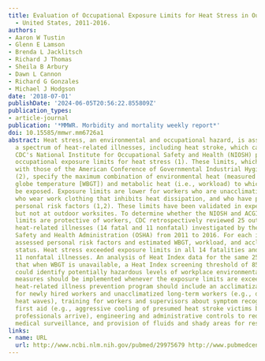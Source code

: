 ```yaml
---
title: Evaluation of Occupational Exposure Limits for Heat Stress in Outdoor Workers
  - United States, 2011-2016.
authors:
- Aaron W Tustin
- Glenn E Lamson
- Brenda L Jacklitsch
- Richard J Thomas
- Sheila B Arbury
- Dawn L Cannon
- Richard G Gonzales
- Michael J Hodgson
date: '2018-07-01'
publishDate: '2024-06-05T20:56:22.855809Z'
publication_types:
- article-journal
publication: '*MMWR. Morbidity and mortality weekly report*'
doi: 10.15585/mmwr.mm6726a1
abstract: Heat stress, an environmental and occupational hazard, is associated with
  a spectrum of heat-related illnesses, including heat stroke, which can lead to death.
  CDC's National Institute for Occupational Safety and Health (NIOSH) publishes recommended
  occupational exposure limits for heat stress (1). These limits, which are consistent
  with those of the American Conference of Governmental Industrial Hygienists (ACGIH)
  (2), specify the maximum combination of environmental heat (measured as wet bulb
  globe temperature [WBGT]) and metabolic heat (i.e., workload) to which workers should
  be exposed. Exposure limits are lower for workers who are unacclimatized to heat,
  who wear work clothing that inhibits heat dissipation, and who have predisposing
  personal risk factors (1,2). These limits have been validated in experimental settings
  but not at outdoor worksites. To determine whether the NIOSH and ACGIH exposure
  limits are protective of workers, CDC retrospectively reviewed 25 outdoor occupational
  heat-related illnesses (14 fatal and 11 nonfatal) investigated by the Occupational
  Safety and Health Administration (OSHA) from 2011 to 2016. For each incident, OSHA
  assessed personal risk factors and estimated WBGT, workload, and acclimatization
  status. Heat stress exceeded exposure limits in all 14 fatalities and in eight of
  11 nonfatal illnesses. An analysis of Heat Index data for the same 25 cases suggests
  that when WBGT is unavailable, a Heat Index screening threshold of 85°F (29.4°C)
  could identify potentially hazardous levels of workplace environmental heat. Protective
  measures should be implemented whenever the exposure limits are exceeded. The comprehensive
  heat-related illness prevention program should include an acclimatization schedule
  for newly hired workers and unacclimatized long-term workers (e.g., during early-season
  heat waves), training for workers and supervisors about symptom recognition and
  first aid (e.g., aggressive cooling of presumed heat stroke victims before medical
  professionals arrive), engineering and administrative controls to reduce heat stress,
  medical surveillance, and provision of fluids and shady areas for rest breaks.
links:
- name: URL
  url: http://www.ncbi.nlm.nih.gov/pubmed/29975679 http://www.pubmedcentral.nih.gov/articlerender.fcgi?artid=PMC6048976
---
```

